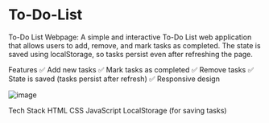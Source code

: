 # To-Do-List
To-Do List Webpage: A simple and interactive To-Do List web application that allows users to add, remove, and mark tasks as completed. The state is saved using localStorage, so tasks persist even after refreshing the page.


Features
✅ Add new tasks
✅ Mark tasks as completed
✅ Remove tasks
✅ State is saved (tasks persist after refresh)
✅ Responsive design







![image](https://github.com/user-attachments/assets/0cbd3b9b-d8ff-471c-9b93-73f4c657d817)

Tech Stack
HTML
CSS
JavaScript
LocalStorage (for saving tasks)






